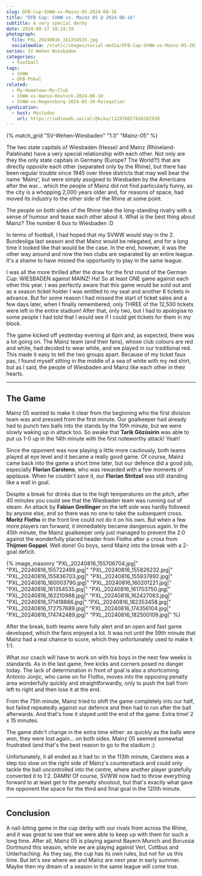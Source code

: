 ```yaml
---
slug: DFB-Cup-SVWW-vs-Mainz-05-2024-08-16
title: "DFB Cup: SVWW vs. Mainz 05 @ 2024-08-16"
subtitle: A very special derby
date: 2024-08-17 10:24:19
photograph:
  file: PXL_20240816_161354535.jpg
  socialmedia: /static/images/social-media/DFB-Cup-SVWW-vs-Mainz-05-2024-08-16.jpg
series: SV Wehen Wiesbaden
categories:
  - Football
tags:
  - SVWW
  - DFB-Pokal
related:
  - My-Hometown-My-Club
  - SVWW-vs-Hansa-Rostock-2024-08-10
  - SVWW-vs-Regensburg-2024-05-28-Relegation
syndication:
  - host: Mastodon
    url: https://indieweb.social/@kiko/112976657826182930
---
```


{% match_grid "SV-Wehen-Wiesbaden" "1:3" "Mainz-05" %}

The two state capitals of Wiesbaden (Hesse) and Mainz (Rhineland-Palatinate) have a very special relationship with each other. Not only are they the only state capitals in Germany (Europe? The World?!) that are directly opposite each other (separated only by the Rhine), but there has been regular trouble since 1945 over three districts that may well bear the name ‘Mainz’, but were simply assigned to Wiesbaden by the Americans after the war... which the people of Mainz did not find particularly funny, as the city is a whopping 2,000 years older and, for reasons of space, had moved its industry to the other side of the Rhine at some point.

The people on both sides of the Rhine take the long-standing rivalry with a sense of humour and tease each other about it. What is the best thing about Mainz? The number 6 bus to Wiesbaden :D

In terms of football, I had hoped that my SVWW would stay in the 2. Bundesliga last season and that Mainz would be relegated, and for a long time it looked like that would be the case. In the end, however, it was the other way around and now the two clubs are separated by an entire league. It's a shame to have missed the opportunity to play in the same league.

I was all the more thrilled after the draw for the first round of the German Cup: WIESBADEN against MAINZ! Ha! So at least ONE game against each other this year. I was perfectly aware that this game would be sold out and as a season ticket holder I was entitled to my seat and another 6 tickets in advance. But for some reason I had missed the start of ticket sales and a few days later, when I finally remembered, only THREE of the 12,500 tickets were left in the entire stadium! After that, only two, but I had to apologise to some people I had told that I would see if I could get tickets for them in my block.

<!-- more -->

The game kicked off yesterday evening at 6pm and, as expected, there was a lot going on. The Mainz team (and their fans), whose club colours are red and white, had decided to wear white, and we played in our traditional red. This made it easy to tell the two groups apart. Because of my ticket faux pas, I found myself sitting in the middle of a sea of white with my red shirt, but as I said, the people of Wiesbaden and Mainz like each other in their hearts.

---

## The Game

Mainz 05 wanted to make it clear from the beginning who the first division team was and pressed from the first minute. Our goalkeeper had already had to punch two balls into the stands by the 10th minute, but we were slowly waking up in attack too. So awake that **Tarik Gözüsirin** was able to put us 1-0 up in the 14th minute with the first noteworthy attack! Yeah!

Since the opponent was now playing a little more cautiously, both teams played at eye level and it became a really good game. Of course, Mainz came back into the game a short time later, but our defence did a good job, especially **Florian Carstens**, who was rewarded with a few moments of applause. When he couldn't save it, our **Florian Stritzel** was still standing like a wall in goal.

Despite a break for drinks due to the high temperatures on the pitch, after 40 minutes you could see that the Wiesbaden team was running out of steam. An attack by **Fabian Greilinger** on the left side was hardly followed by anyone else, and so there was no one to take the subsequent cross. **Moritz Flotho** in the front line could not do it on his own. But when a few more players ran forward, it immediately became dangerous again. In the 45th minute, the Mainz goalkeeper only just managed to prevent the 2:0 against the wonderfully placed header from Flotho after a cross from **Thijmen Goppel**. Well done! Go boys, send Mainz into the break with a 2-goal deficit.

{% image_masonry
  "PXL_20240816_155706704.jpg|"
  "PXL_20240816_155722489.jpg|"
  "PXL_20240816_155826232.jpg|"
  "PXL_20240816_155836703.jpg|"
  "PXL_20240816_155937892.jpg|"
  "PXL_20240816_160003790.jpg|"
  "PXL_20240816_160201221.jpg|"
  "PXL_20240816_161354535.jpg|"
  "PXL_20240816_161703750.jpg|"
  "PXL_20240816_162210988.jpg|"
  "PXL_20240816_162427083.jpg|"
  "PXL_20240816_171418886.jpg|"
  "PXL_20240816_182353458.jpg|"
  "PXL_20240816_172757689.jpg|"
  "PXL_20240816_174356104.jpg|"
  "PXL_20240816_174742489.jpg|"
  "PXL_20240816_182500109.jpg|"
%}

After the break, both teams were fully alert and an open and fast game developed, which the fans enjoyed a lot. It was not until the 59th minute that Mainz had a real chance to score, which they unfortunately used to make it 1:1.

What our coach will have to work on with his boys in the next few weeks is standards. As in the last game, free kicks and corners posed no danger today. The lack of determination in front of goal is also a shortcoming. Antonio Jonjic, who came on for Flotho, moves into the opposing penalty area wonderfully quickly and straightforwardly, only to push the ball from left to right and then lose it at the end. 

From the 75th minute, Mainz tried to shift the game completely into our half, but failed repeatedly against our defence and then had to run after the ball afterwards. And that's how it stayed until the end of the game. Extra time! 2 x 15 minutes.

The game didn't change in the extra time either: as quickly as the balls were won, they were lost again... on both sides. Mainz 05 seemed somewhat frustrated (and that's the best reason to go to the stadium ;)

Unfortunately, it all ended as it had to: in the 113th minute, Carstens was a step too slow on the right side of Mainz's counterattack and could only tackle the ball uncontrolled into the centre, where another player gratefully converted it to 1:2. DAMN! Of course, SVWW now had to throw everything forward to at least get to the penalty shootout, but that's exactly what gave the opponent the space for the third and final goal in the 120th minute.

---

## Conclusion

A nail-biting game in the cup derby with our rivals from across the Rhine, and it was great to see that we were able to keep up with them for such a long time. After all, Mainz 05 is playing against Bayern Munich and Borussia Dortmund this season, while we are playing against Verl, Cottbus and Unterhaching. As they say, the cup has its own rules, but not for us this time. But let's see where we and Mainz are next year in early summer. Maybe then my dream of a season in the same league will come true.
